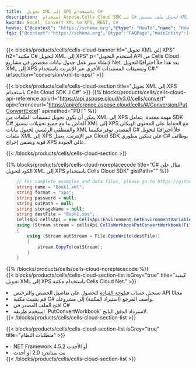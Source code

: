 ```yaml
---
title:  تحويل XML إلى XPS باستخدام C#
description:  استخدام Aspose.Cells Cloud SDK لـ C# لتحويل ملف بتنسيق XML إلى ملف بتنسيق XPS.
kwords: Excel, Convert XML to XPS, REST, C#
howto: {"@context": "https://schema.org","@type": "HowTo","name": "How to convert XML to XPS using the Cells Cloud Net library.","description": "How to convert XML to XPS using the Cells Cloud Net library.","image": {"@type": "ImageObject"},"url": "/net/conversion/xml-to-xps/","step": [{ "@type": "HowToStep","name": "How to convert XML to XPS using the Cells Cloud Net library. step 1", "image": {"@type": "ImageObject",},"url": "/net/conversion/xml-to-xps/","text": "Register an account at <a href='https://dashboard.aspose.cloud/'>Dashboard</a> to get free API quota & authorization details",},{ "@type": "HowToStep","name": "How to convert XML to XPS using the Cells Cloud Net library. step 1", "image": {"@type": "ImageObject",},"url": "/net/conversion/xml-to-xps/","text": "Install C# library and add the reference (import the library) to your project.",},{ "@type": "HowToStep","name": "How to convert XML to XPS using the Cells Cloud Net library. step 1", "image": {"@type": "ImageObject",},"url": "/net/conversion/xml-to-xps/","text": "Open the source file in C#",},{ "@type": "HowToStep","name": "How to convert XML to XPS using the Cells Cloud Net library. step 1", "image": {"@type": "ImageObject",},"url": "/net/conversion/xml-to-xps/","text": "Use the `PutConvertWorkbook` method to retrieve the resulting stream.",}, ],"supply": {"@type": "HowToSupply","name": "document"},"tool": [{"@type": "HowToTool","name": "Visual Studio, Visual Studio Code, Rider "},{"@type": "HowToTool","name": "Aspose Cells"}],"totalTime": "PT6M"}
fqa: {"@context":"https://schema.org","@type":"FAQPage","mainEntity":[{"@type":"Question","name":"Why convert file formats in C# using REST API?","acceptedAnswer":{"@type":"Answer","text":"Documents are encoded in many ways, and some files may be incompatible with the software you use. To open and read such files, just convert them to appropriate file formats.<br/><ol><li>Install .NET SDK and add the reference (import the library) to your project.</li><li>Open the source file in C# using REST API.</li><li>Call the PutConvertWorkbookRequest() method, passing an output filename with required extension.</li><li>Get the result of conversion as a separate file.</li></ol>"}},{"@type":"Question","name":"What file formats can I convert with your C# library?","acceptedAnswer":{"@type":"Answer","text":"We support a variety of file formats for conversion using .NET library, including XLSX, Excel, xls , PDF, CSV, HTML, Markdown, XML, PNG, JPG, TIFF, Json, TXT and many more."}},{"@type":"Question","name":"What is the maximum allowed file size for conversion using this .NET library?","acceptedAnswer":{"@type":"Answer","text":"There are no file size limits for format conversions using .NET library."}}]}
---
```

{{< blocks/products/cells/cells-cloud-banner h1="تحويل XML إلى XPS" h2="مكتبة C# لتحويل XML إلى XPS" p="استخدم التحويل API من Cells Cloud لإنشاء سير عمل جدول بيانات مخصص في مشاريع Net. يعد هذا حلاً احترافيًا لتحويل XML إلى XPS وتنسيقات المستندات الأخرى عبر الإنترنت باستخدام C#." urlsection="conversion/xml-to-xps/" >}}

{{< blocks/products/cells/cells-cloud-section title="تحويل XML إلى XPS باستخدام Cells Cloud SDK لـ C#" >}}
{{% blocks/products/cells/cells-cloud-api-reference apiurl="https://api.aspose.cloud/v3.0/cells/convert" apireferenceurl="https://apireference.aspose.cloud/cells/#/Conversion/PutConvertExcel" apimethod="PUT" %}}
<br/>
يمكن أن يكون تحويل تنسيقات الملفات من XML إلى XPS مهمة معقدة. يتعامل SDK C# الخاص بنا مع جميع تحويلات تنسيق XML إلى XPS مع الحفاظ على المحتوى الهيكلي والمنطقي الرئيسي لجدول بيانات XML المصدر. توفر مكتبتنا C# حلاً احترافيًا لتحويل ملفات XML إلى XPS عبر الإنترنت. يعمل Cloud SDK على تمكين مطوري C# بوظائف قوية ويضمن إخراج XPS عالي الجودة.

{{< /blocks/products/cells/cells-cloud-section >}}

{{% blocks/products/cells/cells-cloud-noreplacecode title="C# مثال على الكود لتحويل XML إلى XPS باستخدام Cells Cloud SDK" gistPath="" %}}
 
```cs
    // For complete examples and data files, please go to https://github.com/aspose-cells-cloud/aspose-cells-cloud-dotnet/
    string name = "Book1.xml";
    string format = "xps";
    string password = null;
    string outPath = null;
    string storageName = null;
    string destFile = "Book1.xps";
    CellsApi cellsApi = new CellsApi(Environment.GetEnvironmentVariable("ProductClientId"), Environment.GetEnvironmentVariable("ProductClientSecret"));
    using (Stream stream = cellsApi.CellsWorkbookPutConvertWorkbook(File.OpenRead(name), format, password, outPath, storageName))
    {
        using (Stream outStream = File.OpenWrite(destFile))
        {
            stream.CopyTo(outStream);
        }
    }
```
 
{{% /blocks/products/cells/cells-cloud-noreplacecode %}}
<br/>
{{< blocks/products/cells/cells-cloud-section-list isGrey="true" title="كيفية تحويل XML إلى XPS باستخدام مكتبة Cells Cloud Net." >}}
<li> تسجيل حساب في<a href="https://dashboard.aspose.cloud/">لوحة القيادة</a> للحصول على تفاصيل الحصص والترخيص API مجانًا</li>
<li>قم بتثبيت مكتبة C# وأضف المرجع (استيراد المكتبة) إلى مشروعك.</li>
<li>افتح الملف المصدر في C#</li>
<li>استخدم طريقة `PutConvertWorkbook` لاسترداد الدفق الناتج.</li>
{{< /blocks/products/cells/cells-cloud-section-list >}}

{{< blocks/products/cells/cells-cloud-section-list isGrey="true" title="متطلبات النظام" >}}
<li>NET Framework 4.5.2 أو الأحدث</li>
<li>نت ستاندرد 2.0 أو أحدث</li>
{{< /blocks/products/cells/cells-cloud-section-list >}}
